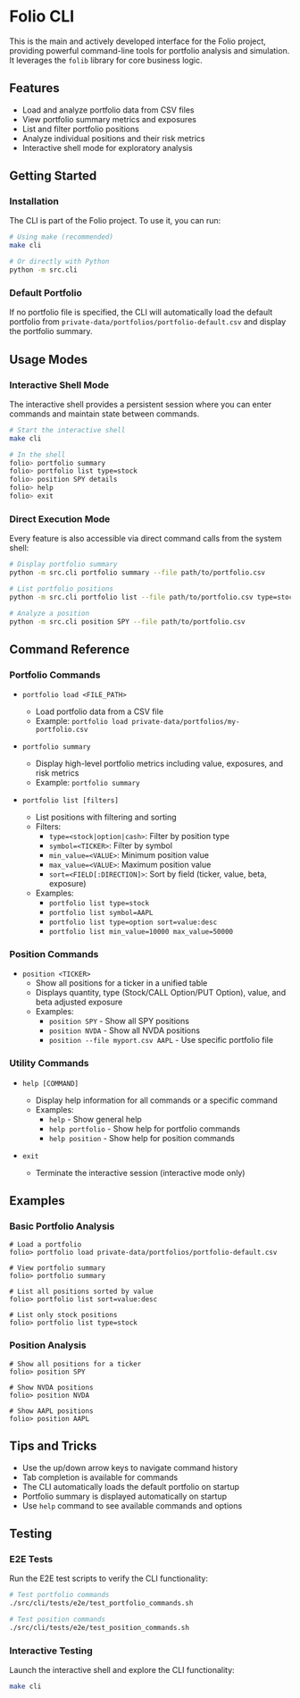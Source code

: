 # Folio CLI

This is the main and actively developed interface for the Folio project, providing powerful command-line tools for portfolio analysis and simulation. It leverages the `folib` library for core business logic.

## Features

- Load and analyze portfolio data from CSV files
- View portfolio summary metrics and exposures
- List and filter portfolio positions
- Analyze individual positions and their risk metrics
- Interactive shell mode for exploratory analysis

## Getting Started

### Installation

The CLI is part of the Folio project. To use it, you can run:

```bash
# Using make (recommended)
make cli

# Or directly with Python
python -m src.cli
```

### Default Portfolio

If no portfolio file is specified, the CLI will automatically load the default portfolio from `private-data/portfolios/portfolio-default.csv` and display the portfolio summary.

## Usage Modes

### Interactive Shell Mode

The interactive shell provides a persistent session where you can enter commands and maintain state between commands.

```bash
# Start the interactive shell
make cli

# In the shell
folio> portfolio summary
folio> portfolio list type=stock
folio> position SPY details
folio> help
folio> exit
```

### Direct Execution Mode

Every feature is also accessible via direct command calls from the system shell:

```bash
# Display portfolio summary
python -m src.cli portfolio summary --file path/to/portfolio.csv

# List portfolio positions
python -m src.cli portfolio list --file path/to/portfolio.csv type=stock sort=value:desc

# Analyze a position
python -m src.cli position SPY --file path/to/portfolio.csv
```

## Command Reference

### Portfolio Commands

- `portfolio load <FILE_PATH>`
  - Load portfolio data from a CSV file
  - Example: `portfolio load private-data/portfolios/my-portfolio.csv`

- `portfolio summary`
  - Display high-level portfolio metrics including value, exposures, and risk metrics
  - Example: `portfolio summary`

- `portfolio list [filters]`
  - List positions with filtering and sorting
  - Filters:
    - `type=<stock|option|cash>`: Filter by position type
    - `symbol=<TICKER>`: Filter by symbol
    - `min_value=<VALUE>`: Minimum position value
    - `max_value=<VALUE>`: Maximum position value
    - `sort=<FIELD[:DIRECTION]>`: Sort by field (ticker, value, beta, exposure)
  - Examples:
    - `portfolio list type=stock`
    - `portfolio list symbol=AAPL`
    - `portfolio list type=option sort=value:desc`
    - `portfolio list min_value=10000 max_value=50000`

### Position Commands

- `position <TICKER>`
  - Show all positions for a ticker in a unified table
  - Displays quantity, type (Stock/CALL Option/PUT Option), value, and beta adjusted exposure
  - Examples:
    - `position SPY` - Show all SPY positions
    - `position NVDA` - Show all NVDA positions
    - `position --file myport.csv AAPL` - Use specific portfolio file

### Utility Commands

- `help [COMMAND]`
  - Display help information for all commands or a specific command
  - Examples:
    - `help` - Show general help
    - `help portfolio` - Show help for portfolio commands
    - `help position` - Show help for position commands

- `exit`
  - Terminate the interactive session (interactive mode only)

## Examples

### Basic Portfolio Analysis

```
# Load a portfolio
folio> portfolio load private-data/portfolios/portfolio-default.csv

# View portfolio summary
folio> portfolio summary

# List all positions sorted by value
folio> portfolio list sort=value:desc

# List only stock positions
folio> portfolio list type=stock
```

### Position Analysis

```
# Show all positions for a ticker
folio> position SPY

# Show NVDA positions
folio> position NVDA

# Show AAPL positions
folio> position AAPL
```

## Tips and Tricks

- Use the up/down arrow keys to navigate command history
- Tab completion is available for commands
- The CLI automatically loads the default portfolio on startup
- Portfolio summary is displayed automatically on startup
- Use `help` command to see available commands and options

## Testing

### E2E Tests

Run the E2E test scripts to verify the CLI functionality:

```bash
# Test portfolio commands
./src/cli/tests/e2e/test_portfolio_commands.sh

# Test position commands
./src/cli/tests/e2e/test_position_commands.sh
```

### Interactive Testing

Launch the interactive shell and explore the CLI functionality:

```bash
make cli
```
